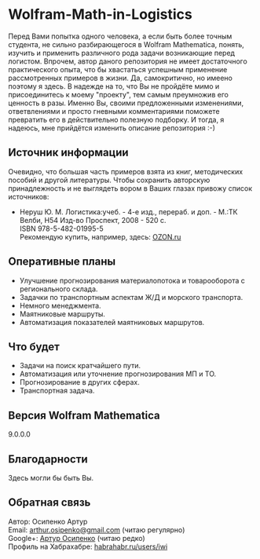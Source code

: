 ﻿Wolfram-Math-in-Logistics
=========================

Перед Вами попытка одного человека, а если быть более точным студента, не сильно разбирающегося в Wolfram Mathematica, понять, изучить и применить различного рода задачи возникающие перед логистом.
Впрочем, автор даного репозитория не имеет достаточного практического опыта, что бы хвастаться успешным применение рассмотренных примеров в жизни.
Да, самокритично, но имеено поэтому я здесь. В надежде на то, что Вы не пройдёте мимо и присоединитесь к моему "проекту", тем самым преумножив его ценность в разы.
Именно Вы, своими предложенными изменениями, ответвлениями и просто гневными комментариями поможете превратить его в действительно полезную подборку.
И тогда, я надеюсь, мне прийдётся изменить описание репозитория :-)

Источник информации
-------------------

Очевидно, что большая часть примеров взята из книг, методических пособий и другой литературы.
Чтобы сохранить авторскую принадлежность и не выглядеть вором в Ваших глазах привожу список источников:

- Неруш Ю. М. Логистика:учеб. - 4-е изд., перераб. и доп. - М.:ТК Велби, H54 Изд-во Проспект, 2008 - 520 с.  
ISBN 978-5-482-01995-5  
Рекомендую купить, например, здесь: [OZON.ru](http://www.ozon.ru/context/detail/id/3743938/)

Оперативные планы
-----------------

- Улучшение прогнозирования материалопотока и товарооборота с регионального склада.
- Задачки по транспортным аспектам Ж/Д и морского транспорта.
- Немного менеджмента.
- Маятниковые маршруты.
- Автоматизация показателей маятниковых маршрутов.

Что будет
---------

- Задачи на поиск кратчайшего пути.
- Автоматизация или уточнение прогнозирования МП и ТО.
- Прогнозирование в других сферах.
- Транспортная задача.


Версия Wolfram Mathematica
--------------------------

9.0.0.0

Благодарности
-------------

Здесь могли бы быть Вы.

Обратная связь
--------------
Автор: Осипенко Артур  
Email: arthur.osipenko@gmail.com (читаю регулярно)  
Google+: [Артур Осипенко](https://plus.google.com/100074397593763545775/about) (читаю редко)  
Профиль на Хабрахабре: [habrahabr.ru/users/iwi](http://habrahabr.ru/users/iwi/)    
